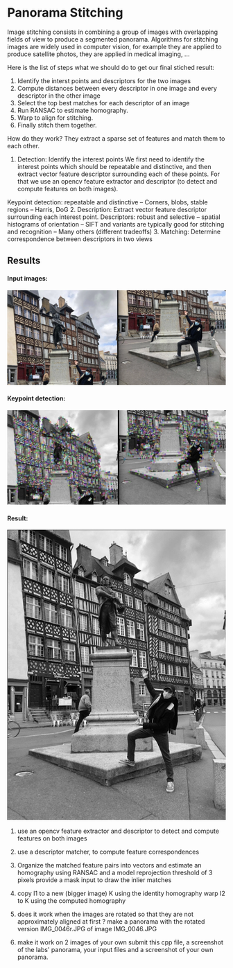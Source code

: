 # Panorama Stitching

Image stitching consists in combining a group of images with overlapping fields of view to produce a segmented panorama. Algorithms for stitching images are widely used in computer vision, for example they are applied to produce satellite photos, they are applied in medical imaging, ...

Here is the list of steps what we should do to get our final stiched result:

1. Identify the interst points and descriptors for the two images
2. Compute distances between every descriptor in one image and every descriptor in the other image
3. Select the top best matches for each descriptor of an image
4. Run RANSAC to estimate homography.
5. Warp to align for stitching.
6. Finally stitch them together.


How do they work?
They extract a sparse set of features and match them to each other.


1. Detection: Identify the interest points
We first need to identify the interest points which should be repeatable and distinctive, and then extract vector feature descriptor surrounding each of these points. For that we use an opencv feature extractor and descriptor (to detect and compute features on both images).

Keypoint detection: repeatable and distinctive
– Corners, blobs, stable regions – Harris, DoG
2. Description: Extract vector feature descriptor surrounding each interest point.
Descriptors: robust and selective
– spatial histograms of orientation
– SIFT and variants are typically
good for stitching and recognition
– Many others (different tradeoffs)
3. Matching: Determine correspondence between descriptors in two views



## Results

#### Input images:
![input.png](input.png)

#### Keypoint detection:
![res1.png](res1.png)

#### Result:
<p align="center">
  <img src="panorama.jpeg">
</p>




1. use an opencv feature extractor and descriptor to detect and compute features on both images

2. use a descriptor matcher, to compute feature correspondences

3. Organize the matched feature pairs into vectors and estimate an homography using RANSAC and a model reprojection threshold of 3 pixels provide a mask input to draw the inlier matches

4. copy I1 to a new (bigger image) K using the identity homography warp I2 to K using the computed homography
  
5. does it work when the images are rotated so that they are not approximately aligned at first ? make a panorama with the rotated version IMG_0046r.JPG of image IMG_0046.JPG
	
6. make it work on 2 images of your own submit this cpp file, a screenshot of the labs' panorama, your input files and a screenshot of your own panorama.


